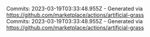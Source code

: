 Commits: 2023-03-19T03:33:48.955Z - Generated via https://github.com/marketplace/actions/artificial-grass
<br>
Commits: 2023-03-19T03:33:48.955Z - Generated via https://github.com/marketplace/actions/artificial-grass
<br>
